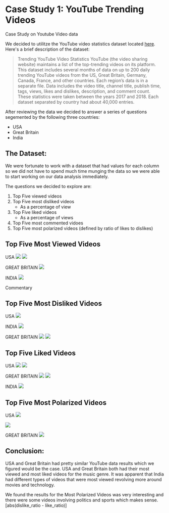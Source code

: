 # Case Study 1: YouTube Trending Videos

Case Study on Youtube Video data

We decided to utilitze the YouTube video statistics dataset located [here](https://www.kaggle.com/datasnaek/youtube-new). Here's a brief description of the dataset:

> Trending YouTube Video Statistics
> YouTube (the video sharing website) maintains a list of the top-trending videos on its platform. This dataset includes several months of data on up to 200 daily trending YouTube videos from the US, Great Britain, Germany, Canada, France, and other countries. Each region’s data is in a separate file. Data includes the video title, channel title, publish time, tags, views, likes and dislikes, description, and comment count. These statistics were taken between the years 2017 and 2018. Each dataset separated by country had about 40,000 entries.
>

After reviewing the data we decided to answer a series of questions segemented by the following three countries:
- USA 
- Great Britain
- India

## The Dataset:
We were fortunate to work with a dataset that had values for each column so we did not have to spend much time munging the data so we were able to start working on our data analysis immediately.

The questions we decided to explore are:

1. Top Five viewed videos
2. Top Five most disliked videos
    - As a percentage of view
3. Top Five liked videos
    - As a percentage of views
4. Top Five most commented vidoes
5. Top Five most polarized videos (defined by ratio of likes to dislikes)

## Top Five Most Viewed Videos 
USA
![](images/USA_TopFive_viewed.png)
![](images/ChildishGambino.png)

GREAT BRITAIN
![](images/gb_top_5_viewed_(barh).png)

INDIA
![](new_images/most_viewed.png)

Commentary 

## Top Five Most Disliked Videos

USA
![](images/USA_Top5_Disliked_Ratio.png)

INDIA
![](new_images/most_disliked.png)


GREAT BRITAIN
![](images/gb_top_5_dislikes_(barh).png)
![](images/gb_dislike_ratio(barh).png)

## Top Five Liked Videos
USA
![](new_images/USA_TopFive_Liked.png)
![](images/TopFiveLikedRatios.png)

GREAT BRITAIN
![](images/gb_top_5_liked_(barh).png)
![](gb_like_ratio(barh).png)

INDIA
![](new_images/most_liked(1).png)


## Top Five Most Polarized Videos
USA
![](images/Top5MostPolarizing_USA.png)

![](images/TrumpTaxBill.png)

GREAT BRITAIN
![](images/gb_polarization_(barh).png)


## Conclusion: 
USA and Great Britain had pretty similar YouTube data results which we figured would be the case. USA and Great Britain both had their most viewed and most liked videos for the music genre. It was apparent that India had different types of videos that were most viewed revolving more around movies and technology. 

We found the results for the Most Polarized Videos was very interesting and there were some videos involving politics and sports which makes sense. [abs(dislike_ratio - like_ratio)]